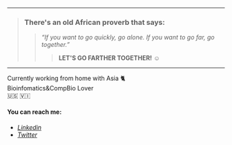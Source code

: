 

<!--
**KwameForbes/KwameForbes** is a ✨ _special_ ✨ repository because its `README.md` (this file) appears on your GitHub profile.

Here are some ideas to get you started:

- 🔭 I’m currently working on ...
- 🌱 I’m currently learning ...
- 👯 I’m looking to collaborate on ...
- 🤔 I’m looking for help with ...
- 💬 Ask me about ...
- 📫 How to reach me: ...
- 😄 Pronouns: ...
- ⚡ Fun fact: ...
-->
_____
>### **There's an old African proverb that says:**<br>
>>*“If you want to go quickly, go alone. If you want to go far, go together.”*<br>
>>>**LET'S GO FARTHER TOGETHER!** :relaxed:<br>
_____

Currently working from home with Asia :cat2: <br>Bioinfomatics&CompBio Lover <br>:us: :us_virgin_islands:

#### You can reach me:<br>
* *[Linkedin](https://www.linkedin.com/in/kwame-forbes-008451192/ "Kwame Forbes")*<br>
* *[Twitter](https://twitter.com/kwame_forbes "Kwame Forbes")*


